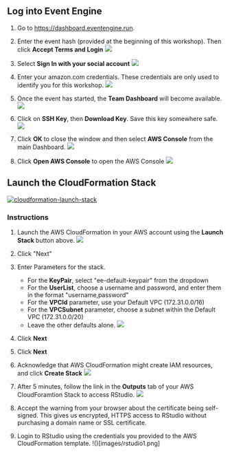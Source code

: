 
## Log into Event Engine

1. Go to https://dashboard.eventengine.run.

2. Enter the event hash (provided at the beginning of this workshop). Then click **Accept Terms and Login**
![](images/eventengine1.png)

3. Select **Sign In with your social account**
![](images/eventengine2.png)

4. Enter your amazon.com credentials. These credentials are only used to identify you for this workshop.
![](images/eventengine3.png)

5. Once the event has started, the **Team Dashboard** will become available.
![](images/eventengine4.png)

6. Click on **SSH Key**, then **Download Key**. Save this key somewhere safe.
![](images/eventengine5.png)

7. Click **OK** to close the window and then select **AWS Console** from the main Dashboard.
![](images/eventengine6.png)

8. Click **Open AWS Console** to open the AWS Console
![](images/eventengine7.png)



## Launch the CloudFormation Stack

[![cloudformation-launch-stack](images/launchstack.png)](https://console.aws.amazon.com/cloudformation/home?region=us-west-2#/stacks/new?stackName=RStudio&templateURL=https://uc-aws-workshops.s3-us-west-2.amazonaws.com/rstudio-sslv5.yaml)

### Instructions
1. Launch the AWS CloudFormation in your AWS account using the **Launch Stack** button above.
![](images/cf_create_stack.png)
2. Click "Next"
3. Enter Parameters for the stack.
    - For the **KeyPair**, select "ee-default-keypair" from the dropdown
    - For the **UserList**, choose a username and password, and enter them in the format "username,password"
    - For the **VPCId** parameter, use your Default VPC (172.31.0.0/16)
    - For the **VPCSubnet** parameter, choose a subnet within the Default VPC (172.31.0.0/20)
    - Leave the other defaults alone.
![](images/cf_stack_parameters.png)

4. Click **Next**
5. Click **Next**
6. Acknowledge that AWS CloudFormation might create IAM resources, and click **Create Stack**
![](images/cf_launch_stack.png)

7. After 5 minutes, follow the link in the **Outputs** tab of your AWS CloudForamtion Stack to access RStudio.
![](images/cf_resources.png)

8. Accept the warning from your browser about the certificate being self-signed.  This gives us encrypted, HTTPS access to RStudio without purchasing a domain name or SSL certificate.

9. Login to RStudio using the credentials you provided to the AWS CloudFormation template.
!()[images/rstudio1.png]
